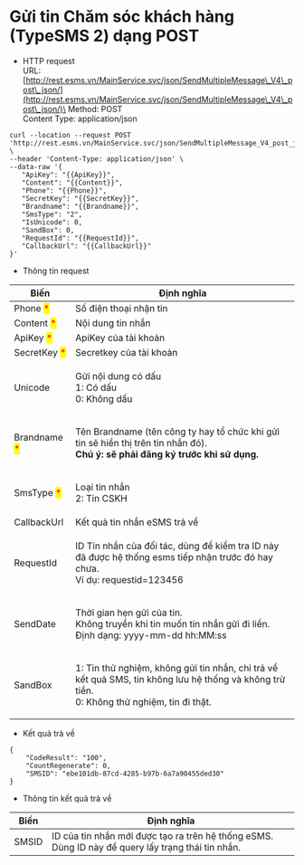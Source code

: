 # Gửi tin Chăm sóc khách hàng (TypeSMS 2) dạng POST

* HTTP request\
  URL: [http://rest.esms.vn/MainService.svc/json/SendMultipleMessage\_V4\_post\_json/](http://rest.esms.vn/MainService.svc/json/SendMultipleMessage\_V4\_post\_json/)\
  Method: POST\
  Content Type: application/json

```
curl --location --request POST 'http://rest.esms.vn/MainService.svc/json/SendMultipleMessage_V4_post_json/' \
--header 'Content-Type: application/json' \
--data-raw '{
   "ApiKey": "{{ApiKey}}",
   "Content": "{{Content}}",
   "Phone": "{{Phone}}",
   "SecretKey": "{{SecretKey}}",
   "Brandname": "{{Brandname}}",
   "SmsType": "2",
   "IsUnicode": 0,
   "SandBox": 0,
   "RequestId": "{{RequestId}}",
   "CallbackUrl": "{{CallbackUrl}}"
}'
```

* Thông tin request

| Biến                                         | Định nghĩa                                                                                                                                              |
| -------------------------------------------- | ------------------------------------------------------------------------------------------------------------------------------------------------------- |
| Phone <mark style="color:red;">\*</mark>     | Số điện thoại nhận tin                                                                                                                                  |
| Content <mark style="color:red;">\*</mark>   | Nội dung tin nhắn                                                                                                                                       |
| ApiKey <mark style="color:red;">\*</mark>    | ApiKey của tài khoản                                                                                                                                    |
| SecretKey <mark style="color:red;">\*</mark> | Secretkey của tài khoản                                                                                                                                 |
| Unicode                                      | <p>Gửi nội dung có dấu<br>1: Có dấu<br>0: Không dấu</p>                                                                                                 |
| Brandname <mark style="color:red;">\*</mark> | <p>Tên Brandname (tên công ty hay tổ chức khi gửi tin sẽ hiển thị trên tin nhắn đó). <br><strong>Chú ý: sẽ phải đăng ký trước khi sử dụng.</strong></p> |
| SmsType <mark style="color:red;">\*</mark>   | <p>Loại tin nhắn<br>2: Tin CSKH</p>                                                                                                                     |
| CallbackUrl                                  | Kết quả tin nhắn eSMS trả về                                                                                                                            |
| RequestId                                    | <p>ID Tin nhắn của đối tác, dùng để kiểm tra ID này đã được hệ thống esms tiếp nhận trước đó hay chưa.<br>Ví dụ: requestid=123456</p>                   |
| SendDate                                     | <p>Thời gian hẹn gửi của tin. <br>Không truyền khi tin muốn tin nhắn gửi đi liền.<br>Định dạng: yyyy-mm-dd hh:MM:ss</p>                                 |
| SandBox                                      | <p>1: Tin thử nghiệm, không gửi tin nhắn, chỉ trả về kết quả SMS, tin không lưu hệ thống và không trừ tiền.<br>0: Không thử nghiệm, tin đi thật.</p>    |

* Kết quả trả về

```
{
    "CodeResult": "100",
    "CountRegenerate": 0,
    "SMSID": "ebe101db-87cd-4285-b97b-6a7a90455ded30"
}
```

* Thông tin kết quả trả về

| Biến  | Định nghĩa                                                                                        |
| ----- | ------------------------------------------------------------------------------------------------- |
| SMSID | ID của tin nhắn mới được tạo ra trên hệ thống eSMS. Dùng ID này để query lấy trạng thái tin nhắn. |
